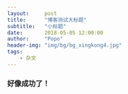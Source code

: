 ```yaml
---
layout:     post
title:      "博客测试大标题"
subtitle:   "小标题"
date:       2018-05-05 12:00:00
author:     "Popo"
header-img: "img/bg/bg_xingkong4.jpg"
tags:
    - 杂文
---
```



### 好像成功了！
